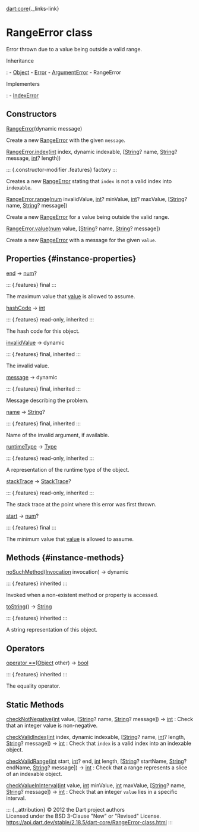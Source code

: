 [dart:core](../dart-core/dart-core-library){._links-link}

RangeError class
================

Error thrown due to a value being outside a valid range.

Inheritance

:   -   [Object](object-class)
    -   [Error](error-class)
    -   [ArgumentError](argumenterror-class)
    -   RangeError

Implementers

:   -   [IndexError](indexerror-class)

Constructors
------------

[RangeError](rangeerror/rangeerror)(dynamic message)

Create a new [RangeError](rangeerror-class) with the given `message`.

[RangeError.index](rangeerror/rangeerror.index)([int](int-class) index,
dynamic indexable, \[[String](string-class)? name,
[String](string-class)? message, [int](int-class)? length\])

::: {.constructor-modifier .features}
factory
:::

Creates a new [RangeError](rangeerror-class) stating that `index` is not
a valid index into `indexable`.

[RangeError.range](rangeerror/rangeerror.range)([num](num-class)
invalidValue, [int](int-class)? minValue, [int](int-class)? maxValue,
\[[String](string-class)? name, [String](string-class)? message\])

Create a new [RangeError](rangeerror-class) for a value being outside
the valid range.

[RangeError.value](rangeerror/rangeerror.value)([num](num-class) value,
\[[String](string-class)? name, [String](string-class)? message\])

Create a new [RangeError](rangeerror-class) with a message for the given
`value`.

Properties {#instance-properties}
----------

[end](rangeerror/end) → [num](num-class)?

::: {.features}
final
:::

The maximum value that [value](rangeerror/rangeerror.value) is allowed
to assume.

[hashCode](object/hashcode) → [int](int-class)

::: {.features}
read-only, inherited
:::

The hash code for this object.

[invalidValue](argumenterror/invalidvalue) → dynamic

::: {.features}
final, inherited
:::

The invalid value.

[message](argumenterror/message) → dynamic

::: {.features}
final, inherited
:::

Message describing the problem.

[name](argumenterror/name) → [String](string-class)?

::: {.features}
final, inherited
:::

Name of the invalid argument, if available.

[runtimeType](object/runtimetype) → [Type](type-class)

::: {.features}
read-only, inherited
:::

A representation of the runtime type of the object.

[stackTrace](error/stacktrace) → [StackTrace](stacktrace-class)?

::: {.features}
read-only, inherited
:::

The stack trace at the point where this error was first thrown.

[start](rangeerror/start) → [num](num-class)?

::: {.features}
final
:::

The minimum value that [value](rangeerror/rangeerror.value) is allowed
to assume.

Methods {#instance-methods}
-------

[noSuchMethod](object/nosuchmethod)([Invocation](invocation-class)
invocation) → dynamic

::: {.features}
inherited
:::

Invoked when a non-existent method or property is accessed.

[toString](argumenterror/tostring)() → [String](string-class)

::: {.features}
inherited
:::

A string representation of this object.

Operators
---------

[operator ==](object/operator_equals)([Object](object-class) other) →
[bool](bool-class)

::: {.features}
inherited
:::

The equality operator.

Static Methods
--------------

[checkNotNegative](rangeerror/checknotnegative)([int](int-class) value, \[[String](string-class)? name, [String](string-class)? message\]) → [int](int-class)
:   Check that an integer value is non-negative.

[checkValidIndex](rangeerror/checkvalidindex)([int](int-class) index, dynamic indexable, \[[String](string-class)? name, [int](int-class)? length, [String](string-class)? message\]) → [int](int-class)
:   Check that `index` is a valid index into an indexable object.

[checkValidRange](rangeerror/checkvalidrange)([int](int-class) start, [int](int-class)? end, [int](int-class) length, \[[String](string-class)? startName, [String](string-class)? endName, [String](string-class)? message\]) → [int](int-class)
:   Check that a range represents a slice of an indexable object.

[checkValueInInterval](rangeerror/checkvalueininterval)([int](int-class) value, [int](int-class) minValue, [int](int-class) maxValue, \[[String](string-class)? name, [String](string-class)? message\]) → [int](int-class)
:   Check that an integer `value` lies in a specific interval.

::: {._attribution}
© 2012 the Dart project authors\
Licensed under the BSD 3-Clause \"New\" or \"Revised\" License.\
<https://api.dart.dev/stable/2.18.5/dart-core/RangeError-class.html>
:::
